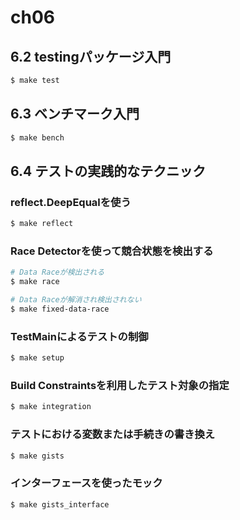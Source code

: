 # ch06

## 6.2 testingパッケージ入門

```bash
$ make test
```

## 6.3 ベンチマーク入門

```bash
$ make bench
```

## 6.4 テストの実践的なテクニック

### reflect.DeepEqualを使う

```bash
$ make reflect
```

### Race Detectorを使って競合状態を検出する

```bash
# Data Raceが検出される
$ make race

# Data Raceが解消され検出されない
$ make fixed-data-race
```

### TestMainによるテストの制御

```bash
$ make setup
```

### Build Constraintsを利用したテスト対象の指定

```bash
$ make integration
```

### テストにおける変数または手続きの書き換え

```bash
$ make gists
```

### インターフェースを使ったモック

```bash
$ make gists_interface
```
